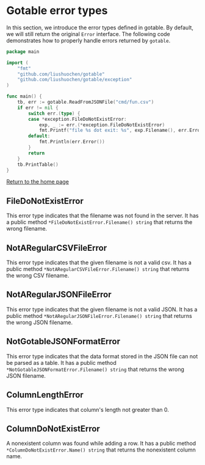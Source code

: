 # Gotable error types

In this section, we introduce the error types defined in gotable. By default, we will still return the original
```Error``` interface. The following code demonstrates how to properly handle errors returned by ```gotable```.

```go
package main

import (
	"fmt"
	"github.com/liushuochen/gotable"
	"github.com/liushuochen/gotable/exception"
)

func main() {
	tb, err := gotable.ReadFromJSONFile("cmd/fun.csv")
	if err != nil {
		switch err.(type) {
		case *exception.FileDoNotExistError:
			exp, _ := err.(*exception.FileDoNotExistError)
			fmt.Printf("file %s dot exit: %s", exp.Filename(), err.Error())
		default:
			fmt.Println(err.Error())
		}
		return
	}
	tb.PrintTable()
}

```

[Return to the home page](../README.md)

## FileDoNotExistError
This error type indicates that the filename was not found in the server. It has a public method
```*FileDoNotExistError.Filename() string``` that returns the wrong filename.

## NotARegularCSVFileError
This error type indicates that the given filename is not a valid csv. It has a public method
```*NotARegularCSVFileError.Filename() string``` that returns the wrong CSV filename.

## NotARegularJSONFileError
This error type indicates that the given filename is not a valid JSON. It has a public method
```*NotARegularJSONFileError.Filename() string``` that returns the wrong JSON filename.

## NotGotableJSONFormatError
This error type indicates that the data format stored in the JSON file can not be parsed as a table.
It has a public method ```*NotGotableJSONFormatError.Filename() string``` that returns the wrong JSON filename.

## ColumnLengthError
This error type indicates that column's length not greater than 0.

## ColumnDoNotExistError
A nonexistent column was found while adding a row. It has a public method ```*ColumnDoNotExistError.Name() string``` 
that returns the nonexistent column name.
